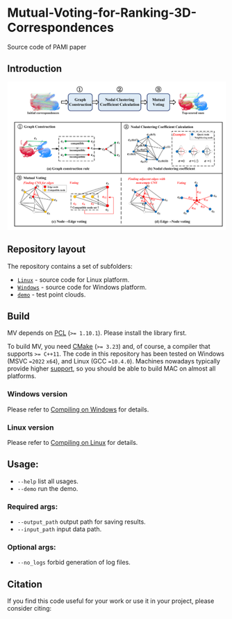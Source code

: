 # Mutual-Voting-for-Ranking-3D-Correspondences
Source code of PAMI paper

## Introduction  

![pipeline](figures/pipeline.png#pic_center)

## Repository layout  
The repository contains a set of subfolders:  
* [`Linux`](https://github.com/NWPU-YJQ-3DV/2022_Mutual_Voting/tree/main/Linux) - source code for Linux platform.  
* [`Windows`](https://github.com/NWPU-YJQ-3DV/2022_Mutual_Voting/tree/main/Windows) - source code for Windows platform.
* [`demo`](https://github.com/NWPU-YJQ-3DV/2022_Mutual_Voting/tree/main/demo) - test point clouds.

## Build
MV depends on [PCL](https://github.com/PointCloudLibrary/pcl/tags) (`>= 1.10.1`). Please install the library first.

To build MV, you need [CMake](https://cmake.org/download/) (`>= 3.23`) and, of course, a compiler that supports `>= C++11`. The code in this repository has been tested on Windows (MSVC `=2022` `x64`), and Linux (GCC `=10.4.0`). Machines nowadays typically provide higher [support](https://en.cppreference.com/w/cpp/compiler_support), so you should be able to build MAC on almost all platforms.

### Windows version  
Please refer to [Compiling on Windows](https://github.com/NWPU-YJQ-3DV/2022_Mutual_Voting/blob/main/Windows/README.md) for details.

### Linux version
Please refer to [Compiling on Linux](https://github.com/NWPU-YJQ-3DV/2022_Mutual_Voting/blob/main/Linux/README.md) for details.

## Usage:
* `--help` list all usages.
* `--demo` run the demo.
### Required args:
* `--output_path` output path for saving results. 
* `--input_path` input data path. 
### Optional args:
* `--no_logs` forbid generation of log files.

## Citation
If you find this code useful for your work or use it in your project, please consider citing:

```shell

```
